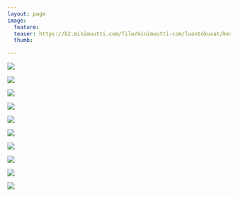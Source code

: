 ```yaml
---
layout: page
image:
  feature:
  teaser: https://b2.minimuutti.com/file/minimuutti-com/luontokuvat/kes%C3%A4/13/DS64114-245px.jpg
  thumb:

---
```


![](https://b2.minimuutti.com/file/minimuutti-com/luontokuvat/kes%C3%A4/13/DS64109-800px.jpg)

![](https://b2.minimuutti.com/file/minimuutti-com/luontokuvat/kes%C3%A4/13/DS64086-800px.jpg)

![](https://b2.minimuutti.com/file/minimuutti-com/luontokuvat/kes%C3%A4/13/DS64059-800px.jpg)

![](https://b2.minimuutti.com/file/minimuutti-com/luontokuvat/kes%C3%A4/13/DS64100-800px.jpg)

![](https://b2.minimuutti.com/file/minimuutti-com/luontokuvat/kes%C3%A4/13/DS63298-800px.jpg)

![](https://b2.minimuutti.com/file/minimuutti-com/luontokuvat/kes%C3%A4/13/DS64138-800px.jpg)

![](https://b2.minimuutti.com/file/minimuutti-com/luontokuvat/kes%C3%A4/13/DS63304-800px.jpg)

![](https://b2.minimuutti.com/file/minimuutti-com/luontokuvat/kes%C3%A4/13/DS63308-800px.jpg)

![](https://b2.minimuutti.com/file/minimuutti-com/luontokuvat/kes%C3%A4/13/DS63295-800px.jpg)

![](https://b2.minimuutti.com/file/minimuutti-com/luontokuvat/kes%C3%A4/13/DS64114-800px.jpg)

